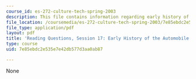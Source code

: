 ```yaml
---
course_id: es-272-culture-tech-spring-2003
description: This file contains information regarding early history of the automobile.
file_location: /coursemedia/es-272-culture-tech-spring-2003/7e85ebdc2e535e7e42db577d3aa0ab87_MITES_272S03_q17.pdf
file_type: application/pdf
layout: pdf
title: 'Reading Questions, Session 17: Early History of the Automobile'
type: course
uid: 7e85ebdc2e535e7e42db577d3aa0ab87

---
```

None